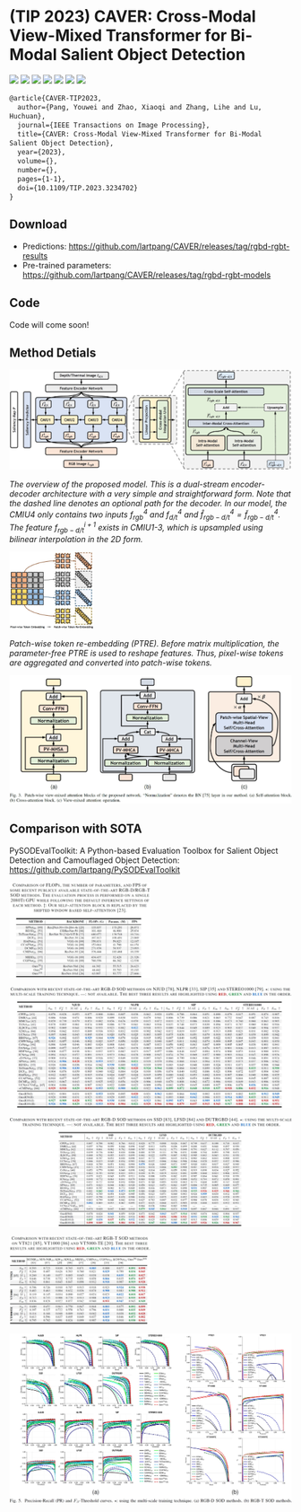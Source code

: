 # (TIP 2023) CAVER: Cross-Modal View-Mixed Transformer for Bi-Modal Salient Object Detection

[![](https://img.shields.io/badge/License-MIT-green.svg)](https://opensource.org/licenses/MIT)
![](https://img.shields.io/github/last-commit/lartpang/CAVER?style=flat-square)
![](https://img.shields.io/github/issues/lartpang/CAVER?style=flat-square)
![](https://img.shields.io/github/stars/lartpang/CAVER?style=flat-square)
[![](https://img.shields.io/badge/Arxiv-Paper-red?style=flat-square)](https://arxiv.org/abs/2112.02363)
[![](https://img.shields.io/badge/IEEE-Paper-red?style=flat-square)](https://ieeexplore.ieee.org/document/10015667)
[![](https://img.shields.io/badge/Page-Project-pink?style=flat-square)](https://lartpang.github.io/docs/caver.html)

```
@article{CAVER-TIP2023,
  author={Pang, Youwei and Zhao, Xiaoqi and Zhang, Lihe and Lu, Huchuan},
  journal={IEEE Transactions on Image Processing},
  title={CAVER: Cross-Modal View-Mixed Transformer for Bi-Modal Salient Object Detection},
  year={2023},
  volume={},
  number={},
  pages={1-1},
  doi={10.1109/TIP.2023.3234702}
}
```

## Download

- Predictions: https://github.com/lartpang/CAVER/releases/tag/rgbd-rgbt-results
- Pre-trained parameters: https://github.com/lartpang/CAVER/releases/tag/rgbd-rgbt-models

## Code

Code will come soon!

## Method Detials

![](./assets/net.jpg)

*The overview of the proposed model. This is a dual-stream encoder-decoder architecture with a very simple and straightforward form. Note that the dashed line denotes an optional path for the decoder. In our model, the CMIU4 only contains two inputs $f^{4}_{rgb}$ and $f^{4}_{d/t}$ and $\hat{f}^{4}_{rgb-d/t}=\tilde{f}^{4}_{rgb-d/t}$. The feature $f^{i+1}_{rgb-d/t}$ exists in CMIU1-3, which is upsampled using bilinear interpolation in the 2D form.*

<img src="./assets/ptre.jpg" width="30%">

*Patch-wise token re-embedding (PTRE). Before matrix multiplication, the parameter-free PTRE is used to reshape features. Thus, pixel-wise tokens are aggregated and converted into patch-wise tokens.*

![](./assets/vma.jpg)

## Comparison with SOTA

PySODEvalToolkit: A Python-based Evaluation Toolbox for Salient Object Detection and Camouflaged Object Detection: <https://github.com/lartpang/PySODEvalToolkit>

<img src="./assets/flops-params-fps.jpg" width="50%">

![](./assets/rgbd-results-0.jpg)

![](./assets/rgbd-results-1.jpg)

<img src="./assets/rgbt-results.jpg" width="50%">

![](./assets/prfm.jpg)
